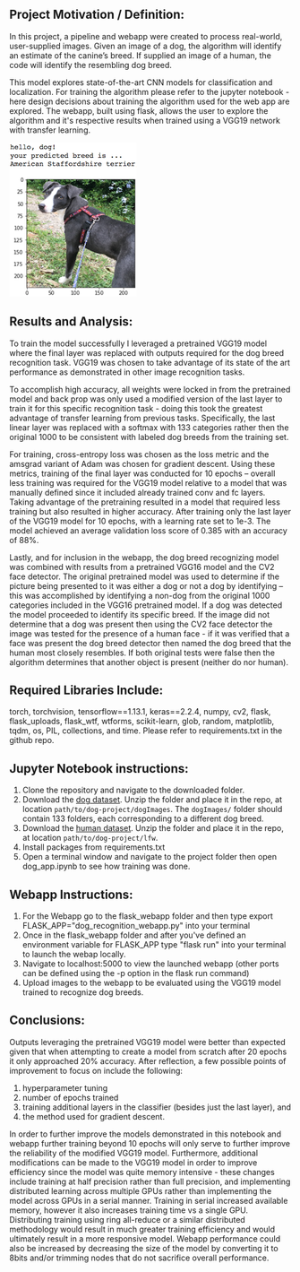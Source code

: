 [//]: # (Image References)
[//]: # (Image References)

[image1]: ./images/sample_dog_output.png "Sample Output"
[image2]: ./images/vgg16_model.png "VGG-16 Model Layers"
[image3]: ./images/vgg16_model_draw.png "VGG16 Model Figure"


## Project Motivation / Definition:

In this project, a pipeline and webapp were created to process real-world, user-supplied images.  Given an image of a dog, the algorithm will identify an estimate of the canine’s breed.  If supplied an image of a human, the code will identify the resembling dog breed.  

This model explores state-of-the-art CNN models for classification and localization.  For training the algorithm please refer to  the jupyter notebook - here design decisions about training the algorithm used for the web app are explored.  The webapp, built using flask, allows the user to explore the algorithm and it's respective results when trained using a VGG19 network with transfer learning.  

![Sample Output][image1]

## Results and Analysis:

To train the model successfully I leveraged a pretrained VGG19 model where the final layer was replaced with outputs required for the dog breed recognition task.  VGG19 was chosen to take advantage of its state of the art performance as demonstrated in other image recognition tasks.

To accomplish high accuracy, all weights were locked in from the pretrained model and back prop was only used a modified version of the last layer to train it for this specific recognition task - doing this took the greatest advantage of transfer learning from previous tasks. Specifically, the last linear layer was replaced with a softmax with 133 categories rather then the original 1000 to be consistent with labeled dog breeds from the training set.

For training, cross-entropy loss was chosen as the loss metric and the amsgrad variant of Adam was chosen for gradient descent.  Using these metrics, training of the final layer was conducted for 10 epochs – overall less training was required for the VGG19 model relative to a model that was manually defined since it included already trained conv and fc layers. Taking advantage of the pretraining resulted in a model that required less training but also resulted in higher accuracy.  After training only the last layer of the VGG19 model for 10 epochs, with a learning rate set to 1e-3.  The model achieved an average validation loss score of 0.385 with an accuracy of 88%.  

Lastly, and for inclusion in the webapp, the dog breed recognizing model was combined with results from a pretrained VGG16 model and the CV2 face detector.  The original pretrained model was used to determine if the picture being presented to it was either a dog or not a dog by identifying – this was accomplished by identifying a non-dog from the original 1000 categories included in the VGG16 pretrained model.  If a dog was detected the model proceeded to identify its specific breed.  If the image did not determine that a dog was present then using the CV2 face detector the image was tested for the presence of a human face - if it was verified that a face was present the dog breed detector then named the dog breed that the human most closely resembles.  If both original tests were false then the algorithm determines that another object is present (neither do nor human). 


## Required Libraries Include:

torch, torchvision, tensorflow==1.13.1, keras==2.2.4, numpy, cv2, flask, flask_uploads, flask_wtf, wtforms, scikit-learn, glob, random, matplotlib, tqdm, os, PIL, collections, and time.  Please refer to requirements.txt in the github repo.


## Jupyter Notebook instructions:

1. Clone the repository and navigate to the downloaded folder.
2. Download the [dog dataset](https://s3-us-west-1.amazonaws.com/udacity-aind/dog-project/dogImages.zip).  Unzip the folder and place it in the repo, at location `path/to/dog-project/dogImages`.  The `dogImages/` folder should contain 133 folders, each corresponding to a different dog breed.
3. Download the [human dataset](http://vis-www.cs.umass.edu/lfw/lfw.tgz).  Unzip the folder and place it in the repo, at location `path/to/dog-project/lfw`.   
4. Install packages from requirements.txt
5. Open a terminal window and navigate to the project folder then open dog_app.ipynb to see how training was done.


## Webapp Instructions:

1. For the Webapp go to the flask_webapp folder and then type export FLASK_APP="dog_recognition_webapp.py" into your terminal
2. Once in the flask_webapp folder and after you've defined an environment variable for FLASK_APP type "flask run" into your terminal to launch the webap locally.
3. Navigate to localhost:5000 to view the launched webapp (other ports can be defined using the -p option in the flask run command)
4. Upload images to the webapp to be evaluated using the VGG19 model trained to recognize dog breeds.

## Conclusions:

Outputs leveraging the pretrained VGG19 model were better than expected given that when attempting to create a model from scratch after 20 epochs it only approached 20% accuracy.  After reflection, a few possible points of improvement to focus on include the following: 

1) hyperparameter tuning
2) number of epochs trained
3) training additional layers in the classifier (besides just the last layer), and 
4) the method used for gradient descent. 

In order to further improve the models demonstrated in this notebook and webapp further training beyond 10 epochs will only serve to further improve the reliability of the modified VGG19 model. Furthermore, additional modifications can be made to the VGG19 model in order to improve efficiency since the model was quite memory intensive - these changes include training at half precision rather than full precision, and implementing distributed learning across multiple GPUs rather than implementing the model across GPUs in a serial manner. Training in serial increased available memory, however it also increases training time vs a single GPU. Distributing training using ring all-reduce or a similar distributed methodology would result in much greater training efficiency and would ultimately result in a more responsive model. Webapp performance could also be increased by decreasing the size of the model by converting it to 8bits and/or trimming nodes that do not sacrifice overall performance.

